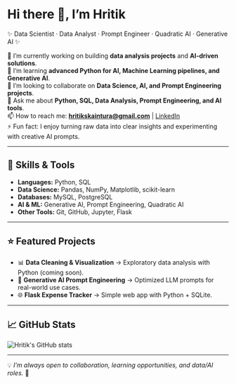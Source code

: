 # Hi there 👋, I’m Hritik

✨ Data Scientist · Data Analyst · Prompt Engineer · Quadratic AI · Generative AI ✨  

🔭 I’m currently working on building **data analysis projects** and **AI-driven solutions**.  
🌱 I’m learning **advanced Python for AI, Machine Learning pipelines, and Generative AI**.  
👯 I’m looking to collaborate on **Data Science, AI, and Prompt Engineering projects**.  
💬 Ask me about **Python, SQL, Data Analysis, Prompt Engineering, and AI tools**.  
📫 How to reach me: **hritikskaintura@gmail.com** | [LinkedIn](https://www.linkedin.com/)  
⚡ Fun fact: I enjoy turning raw data into clear insights and experimenting with creative AI prompts.  

---

## 🔧 Skills & Tools
- **Languages:** Python, SQL  
- **Data Science:** Pandas, NumPy, Matplotlib, scikit-learn  
- **Databases:** MySQL, PostgreSQL  
- **AI & ML:** Generative AI, Prompt Engineering, Quadratic AI  
- **Other Tools:** Git, GitHub, Jupyter, Flask  

---

## ⭐ Featured Projects
- 📊 **Data Cleaning & Visualization** → Exploratory data analysis with Python (coming soon).  
- 🤖 **Generative AI Prompt Engineering** → Optimized LLM prompts for real-world use cases.  
- 🌐 **Flask Expense Tracker** → Simple web app with Python + SQLite.  

---

## 📈 GitHub Stats
![Hritik's GitHub stats](https://github-readme-stats.vercel.app/api?username=HritikSingh425&show_icons=true&theme=radical)

---

💡 *I’m always open to collaboration, learning opportunities, and data/AI roles.* 🚀
 
 
